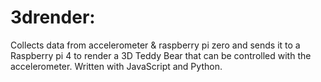 # 3drender:

Collects data from accelerometer & raspberry pi zero and sends it to a Raspberry pi 4 to render a 3D Teddy Bear that can be controlled with the accelerometer. Written with JavaScript and Python.
